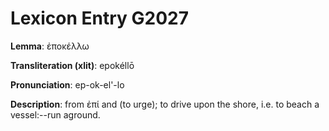 # Lexicon Entry G2027

**Lemma**: ἐποκέλλω

**Transliteration (xlit)**: epokéllō

**Pronunciation**: ep-ok-el'-lo

**Description**:
from ἐπί and  (to urge); to drive upon the shore, i.e. to beach a vessel:--run aground.
